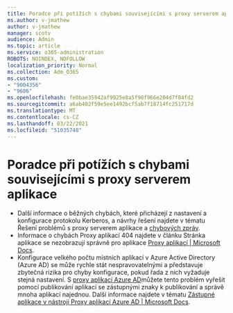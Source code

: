 ```yaml
---
title: Poradce při potížích s chybami souvisejícími s proxy serverem aplikace
ms.author: v-jmathew
author: v-jmathew
manager: scotv
audience: Admin
ms.topic: article
ms.service: o365-administration
ROBOTS: NOINDEX, NOFOLLOW
localization_priority: Normal
ms.collection: Adm_O365
ms.custom:
- "9004356"
- "9686"
ms.openlocfilehash: fe0bae35942af9925e8a5f90f966e204d7f84fd2
ms.sourcegitcommit: a6ab402f59e5ee1492bcf5ab7f18714fc251717d
ms.translationtype: MT
ms.contentlocale: cs-CZ
ms.lasthandoff: 03/22/2021
ms.locfileid: "51035748"
---
```

# <a name="troubleshoot-errors-related-to-application-proxy"></a>Poradce při potížích s chybami souvisejícími s proxy serverem aplikace

- Další informace o běžných chybách, které přicházejí z nastavení a konfigurace protokolu Kerberos, a návrhy řešení najdete v tématu Řešení problémů s proxy serverem aplikace a [chybových zpráv](https://docs.microsoft.com/azure/active-directory/manage-apps/application-proxy-troubleshoot#kerberos-errors).
- Informace o chybách Proxy aplikací 404 najdete v článku Stránka aplikace se nezobrazují správně pro aplikace [Proxy aplikací | Microsoft Docs](https://docs.microsoft.com/azure/active-directory/manage-apps/application-proxy-page-appearance-broken-problem).
- Konfigurace velkého počtu místních aplikací v Azure Active Directory (Azure AD) se může rychle stát nespravovatelnými a představuje zbytečná rizika pro chyby konfigurace, pokud řada z nich vyžaduje stejná nastavení. S [proxy aplikací Azure AD](https://docs.microsoft.com/azure/active-directory/manage-apps/application-proxy)můžete tento problém vyřešit pomocí publikování aplikací se zástupnými znaky k publikování a správě mnoha aplikací najednou. Další informace najdete v tématu [Zástupné aplikace v nástroji Proxy aplikací Azure AD | Microsoft Docs](https://docs.microsoft.com/azure/active-directory/manage-apps/application-proxy-wildcard).
